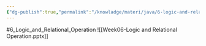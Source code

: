 ```yaml
---
{"dg-publish":true,"permalink":"/knowladge/materi/java/6-logic-and-relational-operation/","dgPassFrontmatter":true,"noteIcon":"","created":"2024-06-15T12:17:13.176+07:00","updated":"2024-07-02T08:47:16.140+07:00"}
---
```


#6_Logic_and_Relational_Operation
![[Week06-Logic and Relational Operation.pptx]]
